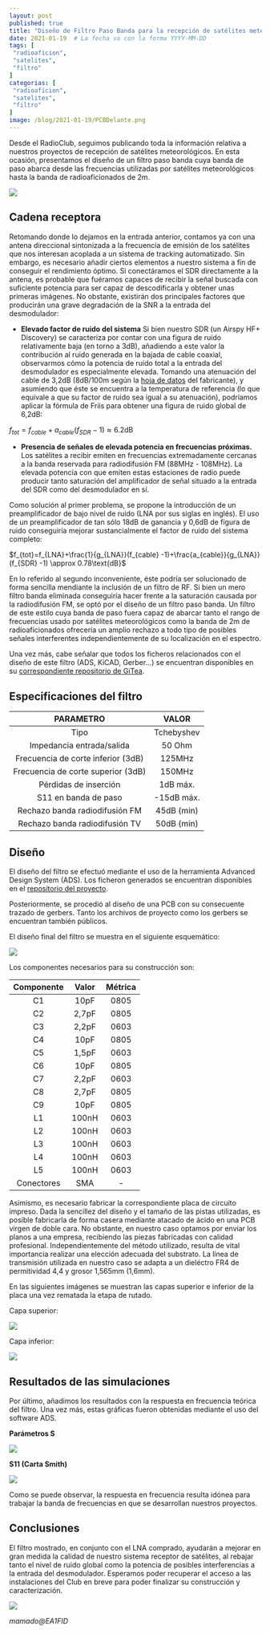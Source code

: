 ```yaml
---
layout: post
published: true
title: "Diseño de Filtro Paso Banda para la recepción de satélites meteorológicos y banda de 2m"
date: 2021-01-19  # La fecha va con la forma YYYY-MM-DD
tags: [
 "radioaficion",
 "satelites",
 "filtro"
]
categorias: [
 "radioaficion",
 "satelites",
 "filtro"
]
image: /blog/2021-01-19/PCBDelante.png
---
```


Desde el RadioClub, seguimos publicando toda la información relativa a nuestros proyectos de recepción de satélites meteorológicos. En esta ocasión, presentamos el diseño de un filtro paso banda cuya banda de paso abarca desde las frecuencias utilizadas por satélites meteorológicos hasta la banda de radioaficionados de 2m.

![](/blog/2021-01-19/PCBDelante.png)

## Cadena receptora

Retomando donde lo dejamos en la entrada anterior, contamos ya con una antena direccional sintonizada a la frecuencia de emisión de los satélites que nos interesan acoplada a un sistema de tracking automatizado. Sin embargo, es necesario añadir ciertos elementos a nuestro sistema a fin de conseguir el rendimiento óptimo. Si conectáramos el SDR directamente a la antena, es probable que fuéramos capaces de recibir la señal buscada con suficiente potencia para ser capaz de descodificarla y obtener unas primeras imágenes. No obstante, existirán dos principales factores que producirán una grave degradación de la SNR a la entrada del desmodulador: 

- **Elevado factor de ruido del sistema** Si bien nuestro SDR (un Airspy HF+ Discovery) se caracteriza por contar con una figura de ruido relativamente baja (en torno a 3dB), añadiendo a este valor la contribución al ruido generada en la bajada de cable coaxial, observarmos cómo la potencia de ruido total a la entrada del desmodulador es especialmente elevada. Tomando una atenuación del cable de 3,2dB (8dB/100m según la [hoja de datos](https://www.fscglobal.com/sites/admin/plugins/elfinder/files/fsglobal/Datasheets/390213H.pdf) del fabricante), y asumiendo que éste se encuentra a la temperatura de referencia (lo que equivale a que su factor de ruido sea igual a su atenuación), podríamos aplicar la fórmula de Friis para obtener una figura de ruido global de 6,2dB:

$f_{tot}=f_{cable}+a_{cable}(f_{SDR} -1)\approx 6.2\text{dB}$

- **Presencia de señales de elevada potencia en frecuencias próximas.** Los satélites a recibir emiten en frecuencias extremadamente cercanas a la banda reservada para radiodifusión FM (88MHz - 108MHz). La elevada potencia con que emiten estas estaciones de radio puede producir tanto saturación del amplificador de señal situado a la entrada del SDR como del desmodulador en sí.

Como solución al primer problema, se propone la introducción de un preamplificador de bajo nivel de ruido (LNA por sus siglas en inglés). El uso de un preamplificador de tan sólo 18dB de ganancia y 0,6dB de figura de ruido conseguiría mejorar sustancialmente el factor de ruido del sistema completo:

$f_{tot}=f_{LNA}+\frac{1}{g_{LNA}}(f_{cable} -1)+\frac{a_{cable}}{g_{LNA}}(f_{SDR} -1) \approx 0.78\text{dB}$

En lo referido al segundo inconveniente, éste podría ser solucionado de forma sencilla mendiante la inclusión de un filtro de RF. Si bien un mero filtro banda eliminada conseguiría hacer frente a la saturación causada por la radiodifusión FM, se optó por el diseño de un filtro paso banda. Un filtro de este estilo cuya banda de paso fuera capaz de abarcar tanto el rango de frecuencias usado por satélites meteorológicos como la banda de 2m de radioaficionados ofrecería un amplio rechazo a todo tipo de posibles señales interferentes independientemente de su localización en el espectro.

Una vez más, cabe señalar que todos los ficheros relacionados con el diseño de este filtro (ADS, KiCAD, Gerber...) se encuentran disponibles en su [correspondiente repositorio de GiTea](https://git.radio.clubs.etsit.upm.es/Meteor-automated/Filtro-2m-NOAA).

## Especificaciones del filtro 


|      **PARAMETRO**     |    **VALOR**   |
|:----------------------:|:--------------:|
|Tipo | Tchebyshev|
|Impedancia entrada/salida | 50 Ohm|
|Frecuencia de corte inferior (3dB) | 125MHz|
|Frecuencia de corte superior (3dB) | 150MHz|
|Pérdidas de inserción | 1dB máx.|
|S11 en banda de paso | -15dB máx.|
|Rechazo banda radiodifusión FM | 45dB (min)|
|Rechazo banda radiodifusión TV | 50dB (min)|

## Diseño

El diseño del filtro se efectuó mediante el uso de la herramienta Advanced Design System (ADS). Los ficheron generados se encuentran disponibles en el [repositorio del proyecto](https://git.radio.clubs.etsit.upm.es/Meteor-automated/Filtro-2m-NOAA). 

Posteriormente, se procedió al diseño de una PCB con su consecuente trazado de gerbers. Tanto los archivos de proyecto como los gerbers se encuentran también públicos.

El diseño final del filtro se muestra en el siguiente esquemático:

![](/blog/2021-01-19/KicadSch.png)

Los componentes necesarios para su construcción son:


| Componente | Valor | Métrica |
|:----------:|:-----:|:-------:|
|     C1     |  10pF |   0805  |
|     C2     | 2,7pF |   0805  |
|     C3     | 2,2pF |   0603  |
|     C4     |  10pF |   0805  |
|     C5     | 1,5pF |   0603  |
|     C6     |  10pF |   0805  |
|     C7     | 2,2pF |   0603  |
|     C8     | 2,7pF |   0805  |
|     C9     |  10pF |   0805  |
|     L1     | 100nH |   0603  |
|     L2     | 100nH |   0603  |
|     L3     | 100nH |   0603  |
|     L4     | 100nH |   0603  |
|     L5     | 100nH |   0603  |
| Conectores |  SMA  |    -    |


Asimismo, es necesario fabricar la correspondiente placa de circuito impreso. Dada la sencillez del diseño y el tamaño de las pistas utilizadas, es posible fabricarla de forma casera mediante atacado de ácido en una PCB virgen de doble cara. No obstante, en nuestro caso optamos por enviar los planos a una empresa, recibiendo las piezas fabricadas con calidad profesional. Independientemente del método utilizado, resulta de vital importancia realizar una elección adecuada del substrato. La línea de transmisión utilizada en nuestro caso se adapta a un dieléctro FR4 de permitividad 4,4 y grosor 1,565mm (1,6mm).

En las siguientes imágenes se muestran las capas superior e inferior de la placa una vez rematada la etapa de rutado.

Capa superior: 

![](/blog/2021-01-19/F.Cu.png)

Capa inferior:

![](/blog/2021-01-19/B.Cu.png)

## Resultados de las simulaciones

Por último, añadimos los resultados con la respuesta en frecuencia teórica del filtro. Una vez más, estas gráficas fueron obtenidas mediante el uso del software ADS.

**Parámetros S**

![](/blog/2021-01-19/S.jpeg)


**S11 (Carta Smith)**

![](/blog/2021-01-19/smith.jpeg)

Como se puede observar, la respuesta en frecuencia resulta idónea para trabajar la banda de frecuencias en que se desarrollan nuestros proyectos.

## Conclusiones

El filtro mostrado, en conjunto con el LNA comprado, ayudarán a mejorar en gran medida la calidad de nuestro sistema receptor de satélites, al rebajar tanto el nivel de ruido global como la potencia de posibles interferencias a la entrada del desmodulador. Esperamos poder recuperar el acceso a las instalaciones del Club en breve para poder finalizar su construcción y caracterización. 

![](/blog/2021-01-19/PCBdetras.png)


_mamado@EA1FID_
